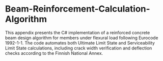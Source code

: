 # Beam-Reinforcement-Calculation-Algorithm
This appendix presents the C# implementation of a reinforced concrete beam design algorithm for members under flexural load following Eurocode 1992-1-1. The code automates both Ultimate Limit State and Serviceability Limit State calculations, including crack width verification and deflection checks according to the Finnish National Annex.

